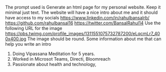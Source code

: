 The prompt used is
Generate an html page for my personal website.  Keep it minimal just text. 
The website will have a nice intro about me and it should have access to my socials
https://www.linkedin.com/in/rahulbansalrb/
https://github.com/rahulbansal16
https://twitter.com/BansalRahul14
Use the following URL for the image https://pbs.twimg.com/profile_images/1311551075732787200/eLqcmLr7_400x400.jpg
The image should be round.
Some information about me that can help you write an intro
1. Doing Vipassana Meditation for 5 years.
2. Worked in Microsot Teams, Directi, Bloomreach
3. Passionate about health and technology, 
